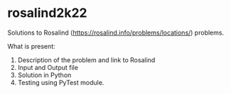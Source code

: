 # rosalind2k22
Solutions to Rosalind (https://rosalind.info/problems/locations/) problems.

What is present:

1. Description of the problem and link to Rosalind
2. Input and Output file
3. Solution in Python
4. Testing using PyTest module.

